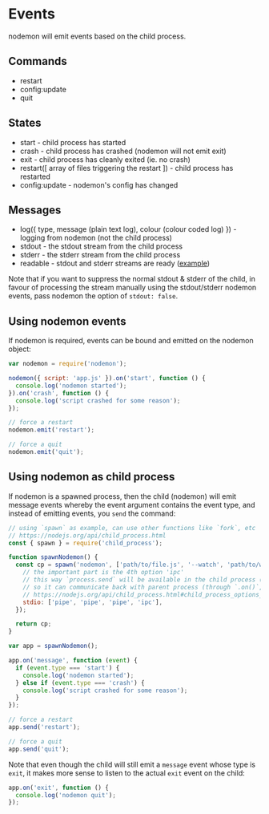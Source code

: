 # Events

nodemon will emit events based on the child process.

## Commands

- restart
- config:update
- quit

## States

- start - child process has started
- crash - child process has crashed (nodemon will not emit exit)
- exit - child process has cleanly exited (ie. no crash)
- restart([ array of files triggering the restart ]) - child process has restarted
- config:update - nodemon's config has changed

## Messages

- log({ type, message (plain text log), colour (colour coded log) }) - logging from nodemon (not the child process)
- stdout - the stdout stream from the child process
- stderr - the stderr stream from the child process
- readable - stdout and stderr streams are ready ([example](https://github.com/remy/nodemon#pipe-output-to-somewhere-else))

Note that if you want to suppress the normal stdout & stderr of the child, in favour
of processing the stream manually using the stdout/stderr nodemon events, pass
nodemon the option of `stdout: false`.

## Using nodemon events

If nodemon is required, events can be bound and emitted on the nodemon object:

```js
var nodemon = require('nodemon');

nodemon({ script: 'app.js' }).on('start', function () {
  console.log('nodemon started');
}).on('crash', function () {
  console.log('script crashed for some reason');
});

// force a restart
nodemon.emit('restart');

// force a quit
nodemon.emit('quit');
```

## Using nodemon as child process

If nodemon is a spawned process, then the child (nodemon) will emit message
events whereby the event argument contains the event type, and instead of
emitting events, you `send` the command:

```js
// using `spawn` as example, can use other functions like `fork`, etc
// https://nodejs.org/api/child_process.html
const { spawn } = require('child_process');

function spawnNodemon() {
  const cp = spawn('nodemon', ['path/to/file.js', '--watch', 'path/to/watch'], {
    // the important part is the 4th option 'ipc'
    // this way `process.send` will be available in the child process (nodemon)
    // so it can communicate back with parent process (through `.on()`, `.send()`)
    // https://nodejs.org/api/child_process.html#child_process_options_stdio
    stdio: ['pipe', 'pipe', 'pipe', 'ipc'],
  });

  return cp;
}

var app = spawnNodemon();

app.on('message', function (event) {
  if (event.type === 'start') {
    console.log('nodemon started');
  } else if (event.type === 'crash') {
    console.log('script crashed for some reason');
  }
});

// force a restart
app.send('restart');

// force a quit
app.send('quit');
```

Note that even though the child will still emit a `message` event whose type is
`exit`, it makes more sense to listen to the actual `exit` event on the child:

```js
app.on('exit', function () {
  console.log('nodemon quit');
});
```

